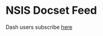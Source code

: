 # NSIS Docset Feed

Dash users subscribe [here](dash-feed://http%3A%2F%2Fnsis-dev.github.io%2FDocset-Feed%2Ffeed.xml)
